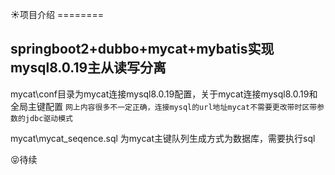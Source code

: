  :sunny:项目介绍
        ========  

springboot2+dubbo+mycat+mybatis实现mysql8.0.19主从读写分离
----------------------------------------------------------      

mycat\conf目录为mycat连接mysql8.0.19配置，关于mycat连接mysql8.0.19和全局主键配置
`网上内容很多不一定正确，连接mysql的url地址mycat不需要更改带时区带参数的jdbc驱动模式`


mycat\mycat_seqence.sql 为mycat主键队列生成方式为数据库，需要执行sql

:stuck_out_tongue_closed_eyes:待续



